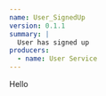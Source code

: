 ```yaml
---
name: User_SignedUp
version: 0.1.1
summary: |
  User has signed up
producers:
  - name: User Service
---
```


Hello
